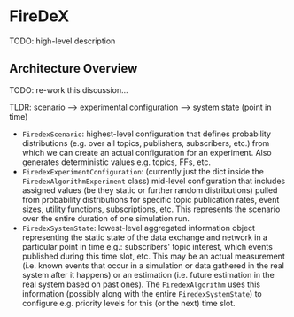 FireDeX
=======

TODO: high-level description

Architecture Overview
---------------------

TODO: re-work this discussion...

TLDR: scenario --> experimental configuration --> system state (point in time)

* `FiredexScenario`: highest-level configuration that defines probability distributions (e.g. over all topics, publishers, subscribers, etc.) from which we can create an actual configuration for an experiment. Also generates deterministic values e.g. topics, FFs, etc.
* `FiredexExperimentConfiguration`: (currently just the dict inside the `FiredexAlgorithmExperiment` class) mid-level configuration that includes assigned values (be they static or further random distributions) pulled from probability distributions for specific topic publication rates, event sizes, utility functions, subscriptions, etc. This represents the scenario over the entire duration of one simulation run.
* `FiredexSystemState`: lowest-level aggregated information object representing the static state of the data exchange and network in a particular point in time e.g.: subscribers' topic interest, which events published during this time slot, etc. This may be an actual measurement (i.e. known events that occur in a simulation or data gathered in the real system after it happens) or an estimation (i.e. future estimation in the real system based on past ones).  The `FiredexAlgorithm` uses this information (possibly along with the entire `FiredexSystemState`) to configure e.g. priority levels for this (or the next) time slot. 